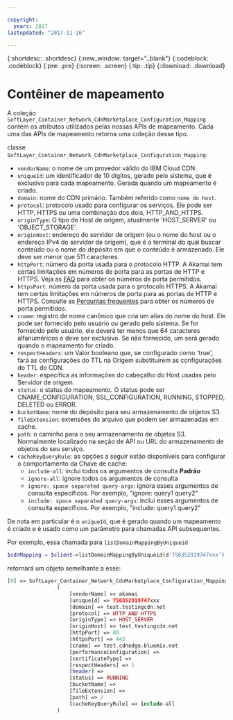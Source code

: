 ```yaml
---

copyright:
  years: 2017
lastupdated: "2017-11-16"

---
```


{:shortdesc: .shortdesc}
{:new_window: target="_blank"}
{:codeblock: .codeblock}
{:pre: .pre}
{:screen: .screen}
{:tip: .tip}
{:download: .download}  

# Contêiner de mapeamento  
A coleção `SoftLayer_Container_Network_CdnMarketplace_Configuration_Mapping` contém os atributos
utilizados pelas nossas APIs de mapeamento. Cada uma das APIs de mapeamento retorna uma coleção desse tipo.

classe `SoftLayer_Container_Network_CdnMarketplace_Configuration_Mapping`:

* `vendorName`: o nome de um provedor válido do IBM Cloud CDN.
* `uniqueId`: um identificador de 10 dígitos, gerado pelo sistema, que é exclusivo para cada mapeamento. Gerada quando um mapeamento é criado.
* `domain`: nome do CDN primário. Também referido como `nome do host`.
* `protocol`: protocolo usado para configurar os serviços. Ele pode ser HTTP, HTTPS ou uma combinação dos
dois, HTTP_AND_HTTPS.
* `originType`: O tipo de Host de origem, atualmente 'HOST_SERVER' ou 'OBJECT_STORAGE'.
* `originHost`: endereço do servidor de origem (ou o nome do host ou o endereço IPv4 do servidor de origem),
que é o terminal do qual buscar conteúdo ou o nome do depósito em que o conteúdo é armazenado. Ele deve ser menor que 511 caracteres.
* `httpPort`: número da porta usada para o protocolo HTTP. A Akamai tem certas limitações em números de porta para as portas de HTTP e HTTPS. Veja as [FAQ](faq.html#are-there-any-restrictions-on-what-http-and-https-port-numbers-are-allowed-for-akamai-) para obter os números de porta permitidos.
* `httpsPort`: número da porta usada para o protocolo HTTPS. A Akamai tem certas limitações em números de porta para as portas de HTTP e HTTPS. Consulte as [Perguntas frequentes](faq.html#are-there-any-restrictions-on-what-http-and-https-port-numbers-are-allowed-for-akamai-) para obter os números de porta permitidos.
* `cname`: registro de nome canônico que cria um alias do nome do host. Ele pode ser fornecido pelo usuário ou gerado pelo sistema. Se for fornecido pelo usuário, ele deverá ter menos que 64 caracteres alfanuméricos e deve ser exclusivo. Se não fornecido, um será gerado quando o mapeamento for criado.
* `respectHeaders`: um Valor booleano que, se configurado como 'true', fará as configurações do TTL na Origem substituírem as configurações do TTL do CDN.
* `header`: especifica as informações do cabeçalho do Host usadas pelo Servidor de origem.
* `status`: o status do mapeamento. O status pode ser CNAME_CONFIGURATION, SSL_CONFIGURATION, RUNNING, STOPPED, DELETED ou ERROR.
* `bucketName`: nome do depósito para seu armazenamento de objetos S3.
* `fileExtension`: extensões do arquivo que podem ser armazenadas em cache.
* `path`: o caminho para o seu armazenamento de objetos S3. Normalmente localizado na seção de API ou URL do armazenamento de objetos do seu serviço.
* `cacheKeyQueryRule`: as opções a seguir estão disponíveis para configurar o comportamento da Chave de cache:
  * `include-all`: inclui todos os argumentos de consulta **Padrão**
  * `ignore-all`: ignore todos os argumentos de consulta
  * `ignore: space separated query-args`: ignora esses argumentos de consulta específicos. Por exemplo, "ignore: query1 query2"
  * `include: space separated query-args`: inclui esses argumentos de consulta específicos. Por exemplo, "include: query1 query2"

De nota em particular é o `uniqueId`, que é gerado quando um mapeamento é criado e é usado como um parâmetro
para chamadas API subsequentes.

Por exemplo, essa chamada para `listDomainMappingByUniqueid`  
```php  
$cdnMapping = $client->listDomainMappingByUniqueid(d'750352919747xxx');
```

retornará um objeto semelhante a esse:

```php  
[0] => SoftLayer_Container_Network_CdnMarketplace_Configuration_Mapping Object
                (
                    [vendorName] => akamai
                    [uniqueId] => 750352919747xxx
                    [domain] => test.testingcdn.net
                    [protocol] => HTTP_AND_HTTPS
                    [originType] => HOST_SERVER
                    [originHost] => test.testingcdn.net
                    [httpPort] => 80
                    [httpsPort] => 443
                    [cname] => test.cdnedge.bluemix.net
                    [performanceConfiguration] =>
                    [certificateType] =>
                    [respectHeaders] => 1
                    [header] =>
                    [status] => RUNNING
                    [bucketName] =>
                    [fileExtension] =>
                    [path] => /
                    [cacheKeyQueryRule] => include-all
                )
```


